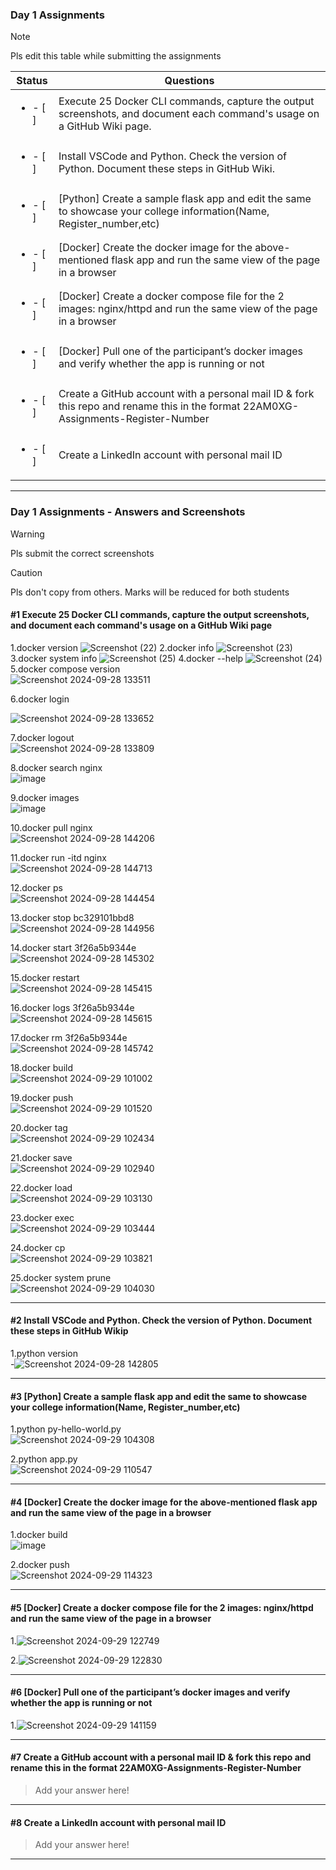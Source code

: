 ### Day 1 Assignments

> [!NOTE]
> Pls edit this table while submitting the assignments

| Status         | Questions     | 
|----------------|---------------|
| <ul><li>- [ ] </li></ul> | Execute 25 Docker CLI commands, capture the output screenshots, and document each command's usage on a GitHub Wiki page. |
| <ul><li>- [ ] </li></ul> | Install VSCode and Python. Check the version of Python. Document these steps in GitHub Wiki. |
| <ul><li>- [ ] </li></ul> | [Python] Create a sample flask app and edit the same to showcase your college information(Name, Register_number,etc) |
| <ul><li>- [ ] </li></ul> | [Docker] Create the docker image for the above-mentioned flask app and run the same view of the page in a browser |
| <ul><li>- [ ] </li></ul> | [Docker] Create a docker compose file for the 2 images: nginx/httpd and run the same view of the page in a browser |
| <ul><li>- [ ] </li></ul> | [Docker] Pull one of the participant’s docker images and verify whether the app is running or not  |
| <ul><li>- [ ] </li></ul> | Create a GitHub account with a personal mail ID & fork this repo and rename this in the format 22AM0XG-Assignments-Register-Number  |
| <ul><li>- [ ] </li></ul> | Create a LinkedIn account with personal mail ID  |

***

### Day 1 Assignments - Answers and Screenshots

> [!WARNING]
> Pls submit the correct screenshots

> [!CAUTION]
> Pls don't copy from others. Marks will be reduced for both students

#### #1 Execute 25 Docker CLI commands, capture the output screenshots, and document each command's usage on a GitHub Wiki page
1.docker version ![Screenshot (22)](https://github.com/user-attachments/assets/ac65205d-669b-4433-a0bb-a6f719d51387)
2.docker info ![Screenshot (23)](https://github.com/user-attachments/assets/c9a7c7c0-3198-4b76-ae7c-db3502639574)
3.docker system info ![Screenshot (25)](https://github.com/user-attachments/assets/e27a2dc2-d232-47d6-ac62-df68f041e664)
4.docker --help ![Screenshot (24)](https://github.com/user-attachments/assets/0aa20079-657a-42f3-875a-fead5c435581)
5.docker compose version<br>![Screenshot 2024-09-28 133511](https://github.com/user-attachments/assets/1c91425f-a567-48b7-9f53-fe6e237838b2)

6.docker login

![Screenshot 2024-09-28 133652](https://github.com/user-attachments/assets/6af040d9-4109-40f5-b239-25576f3a1abf)

7.docker logout<br> ![Screenshot 2024-09-28 133809](https://github.com/user-attachments/assets/2cd10704-a7a4-4609-af4a-0634e622c4c1)

8.docker search nginx  <br>  ![image](https://github.com/user-attachments/assets/0e068e71-7459-4270-8363-6508497406bf)

9.docker images <br> ![image](https://github.com/user-attachments/assets/bbb7031b-2945-488d-b0a9-9701f1ec0f1f)

10.docker pull nginx <br> ![Screenshot 2024-09-28 144206](https://github.com/user-attachments/assets/d1e1e9cc-0fb2-4fe8-a0e5-fa0c68b70a2c)

11.docker run -itd nginx <br>![Screenshot 2024-09-28 144713](https://github.com/user-attachments/assets/9d82eb06-c15f-4892-9465-5504bce8b262)

12.docker ps <br> ![Screenshot 2024-09-28 144454](https://github.com/user-attachments/assets/3aabc81a-0868-49c2-b70a-94903ee585f3)

13.docker stop bc329101bbd8 <br> ![Screenshot 2024-09-28 144956](https://github.com/user-attachments/assets/541a0b52-8288-4fc3-915c-c35d0c4ec170)

14.docker start 3f26a5b9344e<br> ![Screenshot 2024-09-28 145302](https://github.com/user-attachments/assets/703ab005-27c2-4f69-ab70-ff411ca8e28f)

 15.docker restart <br>![Screenshot 2024-09-28 145415](https://github.com/user-attachments/assets/997f544e-af54-4637-a5db-12379d3682f1)
 
16.docker logs 3f26a5b9344e <br> ![Screenshot 2024-09-28 145615](https://github.com/user-attachments/assets/71558805-55b0-40d7-9de4-b4487ecdba7e)

17.docker rm 3f26a5b9344e <br> ![Screenshot 2024-09-28 145742](https://github.com/user-attachments/assets/840af747-5639-4e1a-a609-e228ba14fef8)

18.docker build <br>![Screenshot 2024-09-29 101002](https://github.com/user-attachments/assets/3147adac-e502-4971-a1b4-c9f7b6422be5)

19.docker push <br>![Screenshot 2024-09-29 101520](https://github.com/user-attachments/assets/909fe3ee-60de-44b0-b4a3-795df76396af)


20.docker tag<br> ![Screenshot 2024-09-29 102434](https://github.com/user-attachments/assets/07347517-2461-4bf6-957a-d07154af31cc)

21.docker save <br> ![Screenshot 2024-09-29 102940](https://github.com/user-attachments/assets/b97d0aa0-5e10-4e4b-88b8-6c244a158db4)

22.docker load <br> ![Screenshot 2024-09-29 103130](https://github.com/user-attachments/assets/c9fd0af0-d44b-44e9-aadf-0991e07161c3)

23.docker exec <br> ![Screenshot 2024-09-29 103444](https://github.com/user-attachments/assets/3b0950d6-e4c6-429c-8cc8-a2b2e96535ba)

24.docker cp <br> ![Screenshot 2024-09-29 103821](https://github.com/user-attachments/assets/bf41f77d-433a-47cf-b374-93d432651505)

25.docker system prune <br> ![Screenshot 2024-09-29 104030](https://github.com/user-attachments/assets/d86d87a9-d4ff-4a8f-b5cd-a83959acddb5)


 ***

#### #2 Install VSCode and Python. Check the version of Python. Document these steps in GitHub Wikip
1.python version <br> -![Screenshot 2024-09-28 142805](https://github.com/user-attachments/assets/fcfc8878-9738-4434-9300-12bb677c1887)

***

#### #3 [Python] Create a sample flask app and edit the same to showcase your college information(Name, Register_number,etc)
1.python py-hello-world.py <br> ![Screenshot 2024-09-29 104308](https://github.com/user-attachments/assets/168d126b-3e71-4342-a7f8-65e3eb9333fa)

2.python app.py <br> ![Screenshot 2024-09-29 110547](https://github.com/user-attachments/assets/8887a16d-5944-41f1-9af0-f7a3197c7777)

***

#### #4 [Docker] Create the docker image for the above-mentioned flask app and run the same view of the page in a browser
1.docker build <br> ![image](https://github.com/user-attachments/assets/fb8d4aab-2b4c-4582-b5a6-8806dea0b693)

2.docker push <br> ![Screenshot 2024-09-29 114323](https://github.com/user-attachments/assets/7c3338a2-7fd2-4d37-8fec-3519a624b093)

***

#### #5 [Docker] Create a docker compose file for the 2 images: nginx/httpd and run the same view of the page in a browser
1.![Screenshot 2024-09-29 122749](https://github.com/user-attachments/assets/75a0697d-2d58-4cc0-b67a-426bddc69a9d)

2.![Screenshot 2024-09-29 122830](https://github.com/user-attachments/assets/1b0be559-f1d3-4478-adde-5f43e7e43612)

***

#### #6 [Docker] Pull one of the participant’s docker images and verify whether the app is running or not

1.![Screenshot 2024-09-29 141159](https://github.com/user-attachments/assets/a35ffb96-1a46-4878-8c23-90f4bbd19f2c)

***

#### #7 Create a GitHub account with a personal mail ID & fork this repo and rename this in the format 22AM0XG-Assignments-Register-Number
> Add your answer here!

***

#### #8 Create a LinkedIn account with personal mail ID
> Add your answer here!

***
